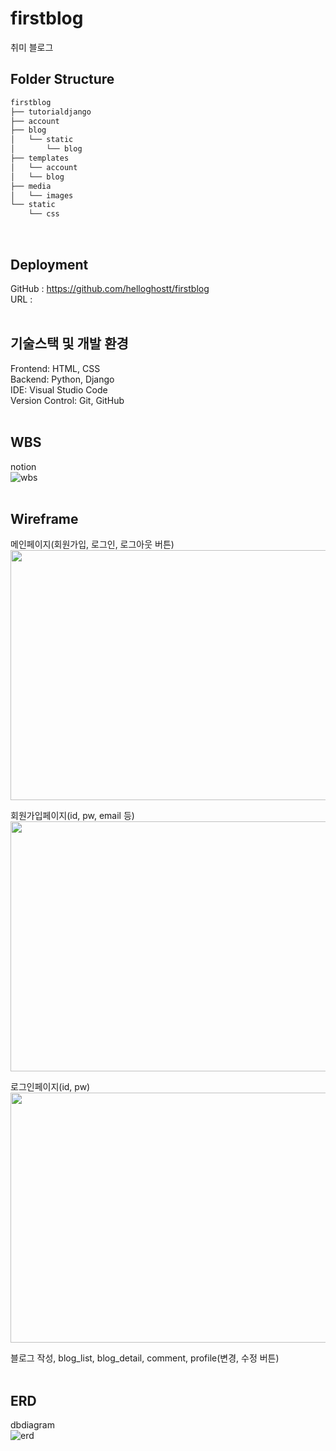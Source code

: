 # firstblog 
취미 블로그
<br>

## Folder Structure
```bash
firstblog
├── tutorialdjango
├── account
├── blog
│   └── static
│       └── blog
├── templates
│   └── account
│   └── blog
├── media
│   └── images
└── static
    └── css
```
<br>

## Deployment
GitHub : https://github.com/helloghostt/firstblog <br>
URL : <br>
<br>

## 기술스택 및 개발 환경
Frontend: HTML, CSS <br>
Backend: Python, Django <br>
IDE: Visual Studio Code <br>
Version Control: Git, GitHub <br>
<br>

## WBS
notion <br>
![wbs](https://github.com/helloghostt/firstblog/assets/155081933/eee1ae26-3399-4248-926d-c3acb03cab5b) <br>
<br>

## Wireframe

메인페이지(회원가입, 로그인, 로그아웃 버튼)
<img src="https://github.com/helloghostt/firstblog/assets/155081933/6b479714-e856-48c1-a88c-ecfbe9e7f0f5.png" width="700" height="400"/><br>

회원가입페이지(id, pw, email 등) 
<img src="https://github.com/helloghostt/firstblog/assets/155081933/c9df14e1-524d-4fdf-805c-b2a1aea701e1.png" width="700" height="400"/><br>

로그인페이지(id, pw) 
<img src="https://github.com/helloghostt/firstblog/assets/155081933/fe5e275f-bb4e-434a-a5e2-ba8946bac9b9.png" width="700" height="400"/><br>

블로그 작성, blog_list, blog_detail, comment, profile(변경, 수정 버튼)  <br>
<br>

## ERD 
dbdiagram <br>
![erd](https://github.com/helloghostt/firstblog/assets/155081933/5388b827-447f-42e4-8501-1ada1231cfce) <br>

